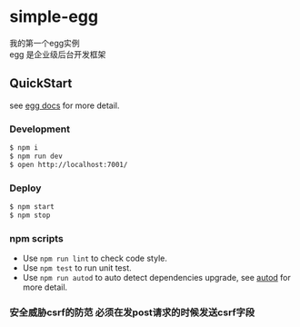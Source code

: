 # simple-egg

我的第一个egg实例  
egg 是企业级后台开发框架

## QuickStart

<!-- add docs here for user -->

see [egg docs][egg] for more detail.

### Development

```bash
$ npm i
$ npm run dev
$ open http://localhost:7001/
```

### Deploy

```bash
$ npm start
$ npm stop
```

### npm scripts

- Use `npm run lint` to check code style.
- Use `npm test` to run unit test.
- Use `npm run autod` to auto detect dependencies upgrade, see [autod](https://www.npmjs.com/package/autod) for more detail.

### 安全威胁csrf的防范  必须在发post请求的时候发送csrf字段


[egg]: https://eggjs.org